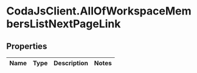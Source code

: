 # CodaJsClient.AllOfWorkspaceMembersListNextPageLink

## Properties
Name | Type | Description | Notes
------------ | ------------- | ------------- | -------------
